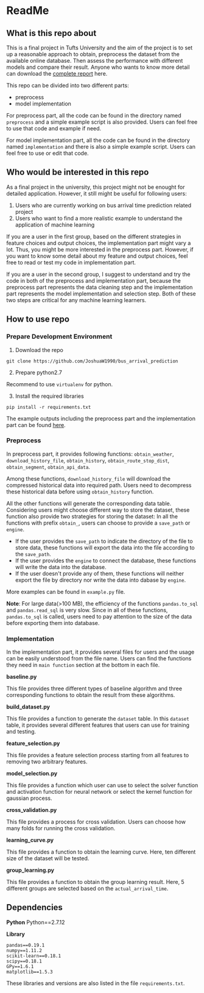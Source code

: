 # ReadMe

## What is this repo about

This is a final project in Tufts University and the aim of the project is to set up a reasonable approach to obtain, preprocess the dataset from the available online database. Then assess the performance with different models and compare their result. Anyone who wants to know more detail can download the [complete report](https://github.com/JoshuaW1990/bus_arrival_prediction/blob/master/final_report.pdf) here.

This repo can be divided into two different parts:

* preprocess
* model implementation

For preprocess part, all the code can be found in the directory named `preprocess` and a simple example script is also provided. Users can feel free to use that code and example if need.

For model implementation part, all the code can be found in the directory named `implementation` and there is also a simple example script. Users can feel free to use or edit that code.



## Who would be interested in this repo

As a final project in the university, this project might not be enought for detailed application. However, it still might be useful for following users:

1. Users who are currently working on bus arrival time prediction related project
2. Users who want to find a more realistic example to understand the application of machine learning

If you are a user in the first group, based on the different strategies in feature choices and output choices, the implementation part might vary a lot. Thus, you might be more interested in the preprocess part. However, if you want to know some detail about my feature and output choices, feel free to read or test my code in implementation part.

If you are a user in the second group, I suggest to understand and try the code in both of the preprocess and implementation part, because the preprocess part represents the data cleaning step and the implementation part represents the model implementation and selection step. Both of these two steps are critical for any machine learning learners.

## How to use repo

### Prepare Development Environment

1. Download the repo

```
git clone https://github.com/JoshuaW1990/bus_arrival_prediction
```

2. Prepare python2.7

Recommend to use `virtualenv` for python.

3. Install the required libraries

```
pip install -r requirements.txt
```

The example outputs including the preprocess part and the implementation part can be found [here](https://drive.google.com/open?id=0B02rcAGoKtrAY0NsbU8yRExoeTg).

### Preprocess

In preprocess part, it provides following functions: `obtain_weather`, `download_history_file`, `obtain_history`, `obtain_route_stop_dist`, `obtain_segment`, `obtain_api_data`.

Among these functions, `download_history_file` will download the compressed historical data into required path. Users need to decompress these historical data before using `obtain_history` function.

All the other functions will generate the corresponding data table. Considering users might choose different way to store the dataset, these function also provide two strategies for storing the dataset: In all the functions with prefix `obtain_`, users can choose to provide a `save_path` or `engine`. 

* If the user provides the `save_path` to indicate the directory of the file to store data, these functions will export the data into the file according to the `save_path`.
* If the user provides the `engine` to connect the database, these functions will write the data into the database.
* If the user doesn't provide any of them, these functions will neither export the file by directory nor write the data into dabase by `engine`.

More examples can be found in `example.py` file. 

**Note**:
For large data(>100 MB), the efficiency of the functions `pandas.to_sql` and `pandas.read_sql` is very slow. Since in all of these functions, `pandas.to_sql` is called, users need to pay attention to the size of the data before exporting them into database.

### Implementation

In the implementation part, it provides several files for users and the usage can be easily understood from the file name. Users can find the functions they need in `main function` section at the bottom in each file.

**baseline.py**

This file provides three different types of baseline algorithm and three corresponding functions to obtain the result from these algorithms.

**build_dataset.py**

This file provides a function to generate the `dataset` table. In this `dataset` table, it provides several different features that users can use for training and testing.

**feature_selection.py**

This file provides a feature selection process starting from all features to removing two arbitrary features.

**model_selection.py**

This file provides a function which user can use to select the solver function and activation function for neural network or select the kernel function for gaussian process.

**cross_validation.py**

This file provides a process for cross validation. Users can choose how many folds for running the cross validation.

**learning_curve.py**

This file provides a function to obtain the learning curve. Here, ten different size of the dataset will be tested.

**group_learning.py**

This file provides a function to obtain the group learning result. Here, 5 different groups are selected based on the `actual_arrival_time`.

## Dependencies

**Python**
Python==2.7.12

**Library**
```
pandas==0.19.1
numpy==1.11.2
scikit-learn==0.18.1
scipy==0.18.1
GPy==1.6.1
matplotlib==1.5.3
```

These libraries and versions are also listed in the file `requirements.txt`.
